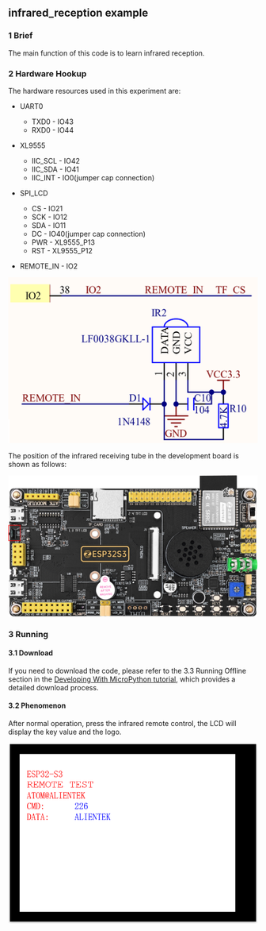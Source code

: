 ## infrared_reception example

### 1 Brief

The main function of this code is to learn infrared reception.

### 2 Hardware Hookup

The hardware resources used in this experiment are:

- UART0

  - TXD0 - IO43
  - RXD0 - IO44
- XL9555
  - IIC_SCL - IO42
  - IIC_SDA - IO41
  - IIC_INT - IO0(jumper cap connection)
- SPI_LCD
  - CS - IO21
  - SCK - IO12
  - SDA - IO11
  - DC - IO40(jumper cap connection)
  - PWR - XL9555_P13
  - RST - XL9555_P12
- REMOTE_IN - IO2

<img src="../../../../1_docs/3_figures/examples/remote/infrared_reception_sch.png" style="zoom:50%;" />

The position of the infrared receiving tube in the development board is shown as follows:

![](../../../../1_docs/3_figures/examples/remote/infrared_reception_position.png)

### 3 Running

#### 3.1 Download

If you need to download the code, please refer to the 3.3 Running Offline section in the [Developing With MicroPython tutorial](../../../../1_docs/Developing_With_MicroPython.md), which provides a detailed download process.

#### 3.2 Phenomenon

After normal operation, press the infrared remote control, the LCD will display the key value and the logo.

![](../../../../1_docs/3_figures/examples/remote/spilcd_phenomenon_mpy_rx.png)